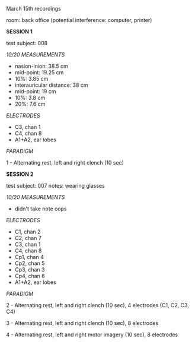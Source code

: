 March 15th recordings

room: back office (potential interference: computer, printer)

__SESSION 1__

test subject: 008

*10/20 MEASUREMENTS*
- nasion-inion: 38.5 cm
- mid-point: 19.25 cm
- 10%:  3.85 cm
- interauricular distance: 38 cm
- mid-point: 19 cm
- 10%: 3.8 cm
- 20%: 7.6 cm

*ELECTRODES*
- C3, chan 1
- C4, chan 8
- A1+A2, ear lobes

*PARADIGM*

1 - Alternating rest, left and right clench (10 sec)

__SESSION 2__

test subject: 007
notes: wearing glasses

*10/20 MEASUREMENTS*
- didn't take note oops

*ELECTRODES*
- C1, chan 2
- C2, chan 7
- C3, chan 1
- C4, chan 8
- Cp1, chan 4
- Cp2, chan 5
- Cp3, chan 3
- Cp4, chan 6
- A1+A2, ear lobes

*PARADIGM*

2 - Alternating rest, left and right clench (10 sec), 4 electrodes (C1, C2, C3, C4)

3 - Alternating rest, left and right clench (10 sec), 8 electrodes

4 - Alternating rest, left and right motor imagery (10 sec), 8 electrodes

